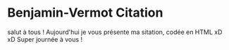 # Benjamin-Vermot Citation 

salut à tous ! Aujourd'hui je vous présente ma sitation, codée en HTML xD xD Super journée à vous !
